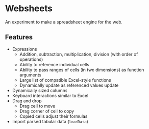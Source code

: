 # Websheets

An experiment to make a spreadsheet engine for the web.

## Features

- Expressions
    + Addition, subtraction, multiplication, division (with order of operations)
    + Ability to reference individual cells
    + Ability to pass ranges of cells (in two dimensions) as function arguments
    + Large list of compatible Excel-style functions
    + Dynamically update as referenced values update
- Dynamically sized columns
- Keyboard interactions similar to Excel
- Drag and drop
    + Drag cell to move
    + Drag corner of cell to copy
    + Copied cells adjust their formulas
- Import parsed tabular data (`loadData`)
